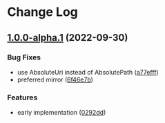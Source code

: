 # Change Log

## [1.0.0-alpha.1](https://www.github.com/alireza-rezaee/iranseda-downloader/releases/tag/v1.0.0-beta.1) (2022-09-30)

### Bug Fixes

* use AbsoluteUri instead of AbsolutePath ([a77efff](https://github.com/alireza-rezaee/iranseda/commit/a77efff4776d7f736f70262b448bf7a97b46eee0))
* preferred mirror ([6f46e7b](https://github.com/alireza-rezaee/iranseda/commit/6f46e7b7a58a538bb9d975910406b5e883e31b77))

### Features

* early implementation ([0292dd](https://github.com/alireza-rezaee/iranseda/commit/0292dd7c8d268a67371b47e0b3b5c6cbb182fbfa))
